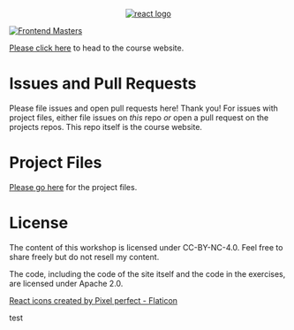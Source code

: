<p align="center"><a href="fem"><img alt="react logo" title="React" src="./public/images/course-icon.png" /></a></p>

[![Frontend Masters](https://static.frontendmasters.com/assets/brand/logos/full.png)][fem]

[Please click here][course] to head to the course website.

# Issues and Pull Requests

Please file issues and open pull requests here! Thank you! For issues with project files, either file issues on _this_ repo _or_ open a pull request on the projects repos. This repo itself is the course website.

# Project Files

[Please go here][project] for the project files.

# License

The content of this workshop is licensed under CC-BY-NC-4.0. Feel free to share freely but do not resell my content.

The code, including the code of the site itself and the code in the exercises, are licensed under Apache 2.0.

[fem]: https://frontendmasters.com/workshops/complete-react-v9/
[course]: https://react-v9.holt.courses
[project]: https://github.com/btholt/citr-v9-project/

[React icons created by Pixel perfect - Flaticon](https://www.flaticon.com/free-icons/react)

test